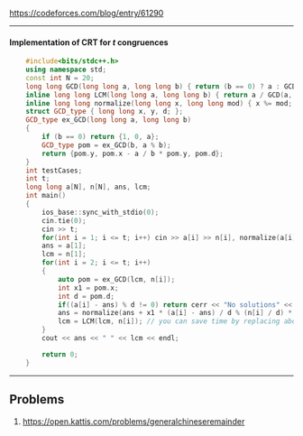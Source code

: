 https://codeforces.com/blog/entry/61290

-----------------------------------------------------------------------------------------------
#### Implementation of CRT for $t$ congruences
```cpp
    #include<bits/stdc++.h>
    using namespace std;
    const int N = 20;
    long long GCD(long long a, long long b) { return (b == 0) ? a : GCD(b, a % b); }
    inline long long LCM(long long a, long long b) { return a / GCD(a, b) * b; }
    inline long long normalize(long long x, long long mod) { x %= mod; if (x < 0) x += mod; return x; }
    struct GCD_type { long long x, y, d; };
    GCD_type ex_GCD(long long a, long long b)
    {
        if (b == 0) return {1, 0, a};
        GCD_type pom = ex_GCD(b, a % b);
        return {pom.y, pom.x - a / b * pom.y, pom.d};
    }
    int testCases;
    int t;
    long long a[N], n[N], ans, lcm;
    int main()
    {
        ios_base::sync_with_stdio(0);
        cin.tie(0);
        cin >> t;
        for(int i = 1; i <= t; i++) cin >> a[i] >> n[i], normalize(a[i], n[i]);
        ans = a[1];
        lcm = n[1];
        for(int i = 2; i <= t; i++)
        {
            auto pom = ex_GCD(lcm, n[i]);
            int x1 = pom.x;
            int d = pom.d;
            if((a[i] - ans) % d != 0) return cerr << "No solutions" << endl, 0;
            ans = normalize(ans + x1 * (a[i] - ans) / d % (n[i] / d) * lcm, lcm * n[i] / d);
            lcm = LCM(lcm, n[i]); // you can save time by replacing above lcm * n[i] /d by lcm = lcm * n[i] / d
        }
        cout << ans << " " << lcm << endl;

        return 0;
    }
```
-----------------------------------------------------------------------------------------------

## Problems
1. https://open.kattis.com/problems/generalchineseremainder
```cpp
    
```